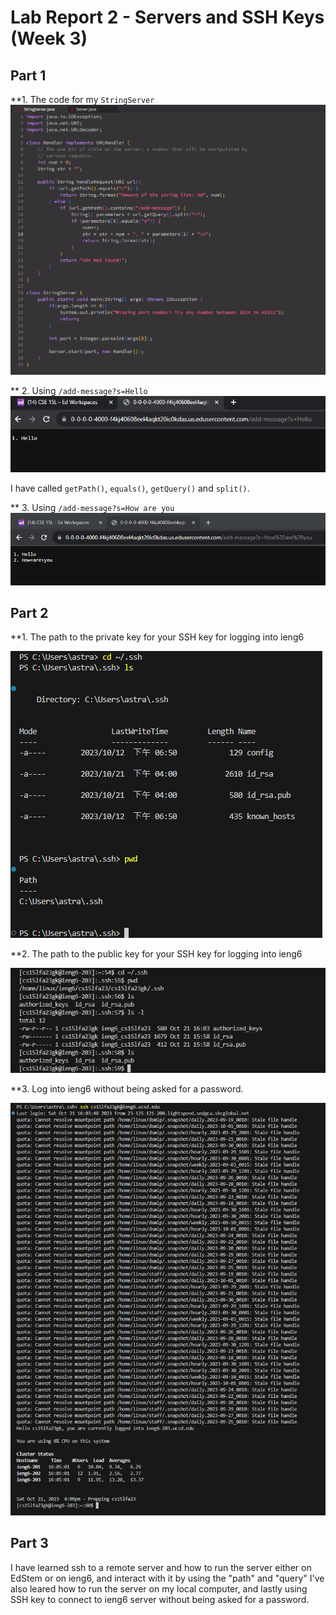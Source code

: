 # Lab Report 2 - Servers and SSH Keys (Week 3)
## Part 1 
**1. The code for my `StringServer`
![Image](CodeForStringServer.png)


** 2. Using `/add-message?s=Hello`
![Image](1Using'Hello'.png)

I have called `getPath()`, `equals()`, `getQuery()` and `split()`. 

** 3. Using `/add-message?s=How are you`
![Image](2Using'How_are_you'.png)

## Part 2
**1. The path to the private key for your SSH key for logging into ieng6

![Image](3PrivateKey.png)

**2. The path to the public key for your SSH key for logging into ieng6

![Image](4PublicKey.png)

**3. Log into ieng6 without being asked for a password.

![Image](5LoginWithoutPassword.png)

## Part 3
I have learned ssh to a remote server and how to run the server either on EdStem or on ieng6, and interact with it by using the "path" and "query" I've also leared how to run the server on my local computer, and lastly using SSH key to connect to ieng6 server without being asked for a password.
